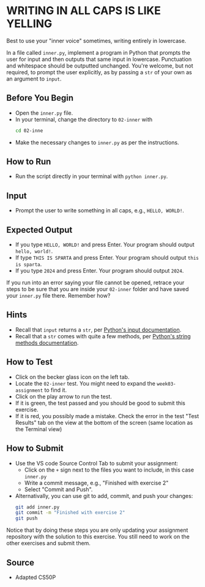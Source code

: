 # WRITING IN ALL CAPS IS LIKE YELLING

Best to use your "inner voice" sometimes, writing entirely in lowercase.

In a file called `inner.py`, implement a program in Python that prompts the user for input and then outputs that same input in lowercase. Punctuation and whitespace should be outputted unchanged. You're welcome, but not required, to prompt the user explicitly, as by passing a `str` of your own as an argument to `input`.

## Before You Begin
- Open the `inner.py` file.
- In your terminal, change the directory to `02-inner` with
    ```bash
    cd 02-inne
    ```
- Make the necessary changes to `inner.py` as per the instructions.

## How to Run

- Run the script directly in your terminal with `python inner.py`.

## Input

- Prompt the user to write something in all caps, e.g., `HELLO, WORLD!`.

## Expected Output

- If you type `HELLO, WORLD!` and press Enter. Your program should output `hello, world!`.
- If type `THIS IS SPARTA` and press Enter. Your program should output `this is sparta`.
- If you type `2024` and press Enter. Your program should output `2024`.

If you run into an error saying your file cannot be opened, retrace your steps to be sure that you are inside your `02-inner` folder and have saved your `inner.py` file there. Remember how?

## Hints
- Recall that `input` returns a `str`, per [Python's input documentation](https://docs.python.org/3/library/functions.html#input).</li>
- Recall that a `str` comes with quite a few methods, per [Python's string methods documentation](https://docs.python.org/3/library/stdtypes.html#string-methods).</li>

## How to Test

- Click on the becker glass icon on the left tab.
- Locate the `02-inner` test. You might need to expand the `week03-assignment` to find it.
- Click on the play arrow to run the test.
- If it is green, the test passed and you should be good to submit this exercise.
- If it is red, you possibly made a mistake. Check the error in the test "Test Results" tab on the view at the bottom of the screen (same location as the Terminal view)

## How to Submit

- Use the VS code Source Control Tab to submit your assignment:
    - Click on the `+` sign next to the files you want to include, in this case `inner.py`
    - Write a commit message, e.g., "Finished with exercise 2"
    - Select "Commit and Push".
- Alternativally, you can use git to add, commit, and push your changes:
    ```bash
    git add inner.py
    git commit -m "Finished with exercise 2"
    git push
    ```
Notice that by doing these steps you are only updating your assignment repository with the solution to this exercise. You still need to work on the other exercises and submit them. 


## Source
- Adapted CS50P